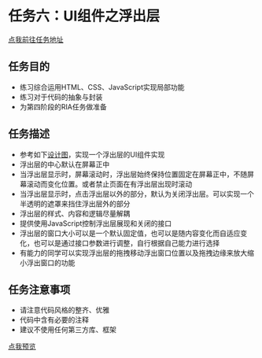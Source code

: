 # 任务六：UI组件之浮出层
[点我前往任务地址](http://ife.baidu.com/course/detail/id/115)
## 任务目的
+	练习综合运用HTML、CSS、JavaScript实现局部功能
+	练习对于代码的抽象与封装
+	为第四阶段的RIA任务做准备

## 任务描述
+	参考如下[设计图](http://7xrp04.com1.z0.glb.clouddn.com/task_3_37_1.jpg)，实现一个浮出层的UI组件实现
+ 	浮出层的中心默认在屏幕正中
+	当浮出层显示时，屏幕滚动时，浮出层始终保持位置固定在屏幕正中，不随屏幕滚动而变化位置。或者禁止页面在有浮出层出现时滚动
+	当浮出层显示时，点击浮出层以外的部分，默认为关闭浮出层。可以实现一个半透明的遮罩来挡住浮出层外的部分
+	浮出层的样式、内容和逻辑尽量解耦
+	提供使用JavaScript控制浮出层展现和关闭的接口
+	浮出层的窗口大小可以是一个默认固定值，也可以是随内容变化而自适应变化，也可以是通过接口参数进行调整，自行根据自己能力进行选择
+	有能力的同学可以实现浮出层的拖拽移动浮出窗口位置以及拖拽边缘来放大缩小浮出窗口的功能


## 任务注意事项
+	请注意代码风格的整齐、优雅
+	代码中含有必要的注释
+	建议不使用任何第三方库、框架

[点我预览]()
